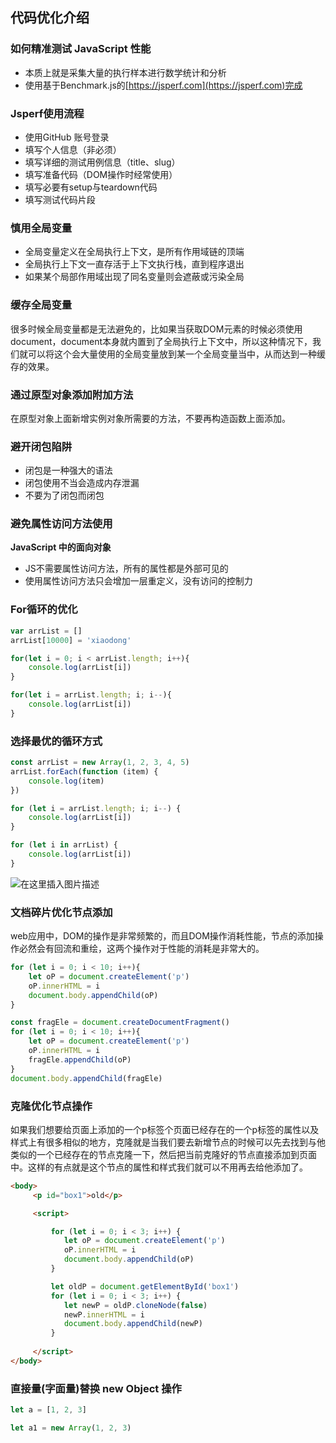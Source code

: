 ## 代码优化介绍

### 如何精准测试 JavaScript 性能

- 本质上就是采集大量的执行样本进行数学统计和分析
- 使用基于Benchmark.js的[https://jsperf.com](https://jsperf.com)完成

### Jsperf使用流程

- 使用GitHub 账号登录
- 填写个人信息（非必须）
- 填写详细的测试用例信息（title、slug）
- 填写准备代码（DOM操作时经常使用）
- 填写必要有setup与teardown代码
- 填写测试代码片段

### 慎用全局变量

- 全局变量定义在全局执行上下文，是所有作用域链的顶端
- 全局执行上下文一直存活于上下文执行栈，直到程序退出
- 如果某个局部作用域出现了同名变量则会遮蔽或污染全局

### 缓存全局变量

很多时候全局变量都是无法避免的，比如果当获取DOM元素的时候必须使用document，document本身就内置到了全局执行上下文中，所以这种情况下，我们就可以将这个会大量使用的全局变量放到某一个全局变量当中，从而达到一种缓存的效果。

### 通过原型对象添加附加方法

在原型对象上面新增实例对象所需要的方法，不要再构造函数上面添加。

### 避开闭包陷阱

- 闭包是一种强大的语法
- 闭包使用不当会造成内存泄漏
- 不要为了闭包而闭包

### 避免属性访问方法使用

**JavaScript 中的面向对象**

- JS不需要属性访问方法，所有的属性都是外部可见的
- 使用属性访问方法只会增加一层重定义，没有访问的控制力

### For循环的优化

```js
var arrList = []
arrList[10000] = 'xiaodong'

for(let i = 0; i < arrList.length; i++){
    console.log(arrList[i])
}

for(let i = arrList.length; i; i--){
    console.log(arrList[i])
}
```

### 选择最优的循环方式

```js
const arrList = new Array(1, 2, 3, 4, 5)
arrList.forEach(function (item) {
    console.log(item)
})

for (let i = arrList.length; i; i--) {
    console.log(arrList[i])
}

for (let i in arrList) {
    console.log(arrList[i])
}
```

![在这里插入图片描述](https://img-blog.csdnimg.cn/20200531184922409.png?x-oss-process=image/watermark,type_ZmFuZ3poZW5naGVpdGk,shadow_10,text_aHR0cHM6Ly9ibG9nLmNzZG4ubmV0L2Zhbmd4dWFuMTUwOQ==,size_16,color_FFFFFF,t_70)

### 文档碎片优化节点添加

web应用中，DOM的操作是非常频繁的，而且DOM操作消耗性能，节点的添加操作必然会有回流和重绘，这两个操作对于性能的消耗是非常大的。

```js
for (let i = 0; i < 10; i++){
    let oP = document.createElement('p')
    oP.innerHTML = i
    document.body.appendChild(oP)
}

const fragEle = document.createDocumentFragment()
for (let i = 0; i < 10; i++){
    let oP = document.createElement('p')
    oP.innerHTML = i
    fragEle.appendChild(oP)
}
document.body.appendChild(fragEle)
```

### 克隆优化节点操作

如果我们想要给页面上添加的一个p标签个页面已经存在的一个p标签的属性以及样式上有很多相似的地方，克隆就是当我们要去新增节点的时候可以先去找到与他类似的一个已经存在的节点克隆一下，然后把当前克隆好的节点直接添加到页面中。这样的有点就是这个节点的属性和样式我们就可以不用再去给他添加了。

```html
<body>
     <p id="box1">old</p>

     <script>

         for (let i = 0; i < 3; i++) {
            let oP = document.createElement('p')
            oP.innerHTML = i
            document.body.appendChild(oP)
         }

         let oldP = document.getElementById('box1')
         for (let i = 0; i < 3; i++) {
            let newP = oldP.cloneNode(false)
            newP.innerHTML = i
            document.body.appendChild(newP)
         }
         
     </script>
</body>
```

### 直接量(字面量)替换 new Object 操作

```js
let a = [1, 2, 3]

let a1 = new Array(1, 2, 3)
```

